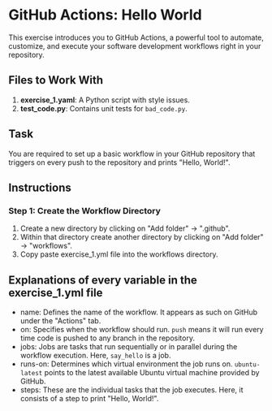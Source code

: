 # GitHub Actions: Hello World

This exercise introduces you to GitHub Actions, a powerful tool to automate, customize, and execute your software development workflows right in your repository.

## Files to Work With

1. **exercise_1.yaml**: A Python script with style issues.
2. **test_code.py**: Contains unit tests for `bad_code.py`.


## Task

You are required to set up a basic workflow in your GitHub repository that triggers on every push to the repository and prints "Hello, World!".

## Instructions

### Step 1: Create the Workflow Directory

1. Create a new directory by clicking on "Add folder" -> ".github".
2. Within that directory create another directory by clicking on "Add folder" -> "workflows".
3. Copy paste exercise_1.yml file into the workflows directory.


## Explanations of every variable in the exercise_1.yml file
- name: Defines the name of the workflow. It appears as such on GitHub under the "Actions" tab.
- on: Specifies when the workflow should run. `push` means it will run every time code is pushed to any branch in the repository.
- jobs: Jobs are tasks that run sequentially or in parallel during the workflow execution. Here, `say_hello` is a job.
- runs-on: Determines which virtual environment the job runs on. `ubuntu-latest` points to the latest available Ubuntu virtual machine provided by GitHub.
- steps: These are the individual tasks that the job executes. Here, it consists of a step to print "Hello, World!".